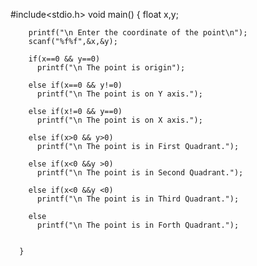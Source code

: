 #include<stdio.h>
void main()
	{
		float x,y;
	
		printf("\n Enter the coordinate of the point\n");
		scanf("%f%f",&x,&y);

		if(x==0 && y==0)
		  printf("\n The point is origin");
	
		else if(x==0 && y!=0)
		  printf("\n The point is on Y axis.");

		else if(x!=0 && y==0)
		  printf("\n The point is on X axis.");  

		else if(x>0 && y>0)
		  printf("\n The point is in First Quadrant.");
	
		else if(x<0 &&y >0)
		  printf("\n The point is in Second Quadrant.");

		else if(x<0 &&y <0)
		  printf("\n The point is in Third Quadrant.");

		else
		  printf("\n The point is in Forth Quadrant.");


	  }
